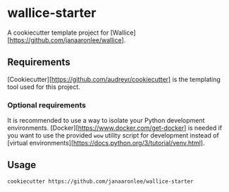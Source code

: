 # wallice-starter

A cookiecutter template project for [Wallice][https://github.com/janaaronlee/wallice].

## Requirements

[Cookiecutter][https://github.com/audreyr/cookiecutter] is the templating tool used for this project.

### Optional requirements

It is recommended to use a way to isolate your Python development environments. [Docker][https://www.docker.com/get-docker] is needed if you want to use the provided `wow` utility script for development instead of [virtual environments][https://docs.python.org/3/tutorial/venv.html].

## Usage

```bash
cookiecutter https://github.com/janaaronlee/wallice-starter
```
